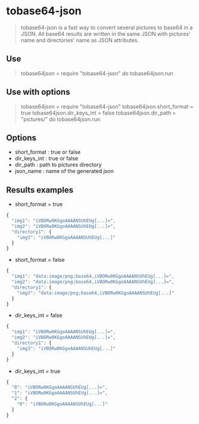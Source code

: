 tobase64-json
=============

> tobase64-json is a fast way to convert several pictures to base64 in a JSON.
All base64 results are written in the same JSON with pictures' name and directories' name as JSON attributes.


## Use
> tobase64json = require "tobase64-json"
do tobase64json.run

## Use with options
> tobase64json = require "tobase64-json"
tobase64json.short_format = true
tobase64json.dir_keys_int = false
tobase64json.dir_path     = "pictures/"
do tobase64json.run

## Options
- short_format : true or false
- dir_keys_int : true or false
- dir_path     : path to pictures directory
- json_name    : name of the generated json

## Results examples
- short_format = true
```javascript
{
  "img1": "iVBORw0KGgoAAAANSUhEUg[...]=",
  "img2": "iVBORw0KGgoAAAANSUhEUg[...]=",
  "directory1": {
    "img3": "iVBORw0KGgoAAAANSUhEUg[...]"
  }
}
```

- short_format = false
```javascript
{
  "img1": "data:image/png;base64,iVBORw0KGgoAAAANSUhEUg[...]=",
  "img2": "data:image/png;base64,iVBORw0KGgoAAAANSUhEUg[...]=",
  "directory1": {
    "img3": "data:image/png;base64,iVBORw0KGgoAAAANSUhEUg[...]"
  }
}
```

- dir_keys_int = false
```javascript
{
  "img1": "iVBORw0KGgoAAAANSUhEUg[...]=",
  "img2": "iVBORw0KGgoAAAANSUhEUg[...]=",
  "directory1": {
    "img3": "iVBORw0KGgoAAAANSUhEUg[...]"
  }
}
```

- dir_keys_int = true
```javascript
{
  "0": "iVBORw0KGgoAAAANSUhEUg[...]=",
  "1": "iVBORw0KGgoAAAANSUhEUg[...]=",
  "2": {
    "0": "iVBORw0KGgoAAAANSUhEUg[...]"
  }
}
```